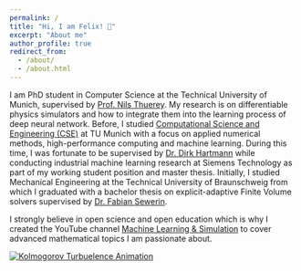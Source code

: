 ```yaml
---
permalink: /
title: "Hi, I am Felix! 👋"
excerpt: "About me"
author_profile: true
redirect_from: 
  - /about/
  - /about.html
---
```


I am PhD student in Computer Science at the Technical University of Munich,
supervised by [Prof. Nils Thuerey](https://ge.in.tum.de/). My research is on
differentiable physics simulators and how to integrate them into the learning
process of deep neural network. Before, I studied [Computational Science and
Engineering
(CSE)](https://www.in.tum.de/en/in/fuer-studieninteressierte/master-studiengaenge/computational-science-and-engineering/)
at TU Munich with a focus on applied numerical methods, high-performance
computing and machine learning. During this time, I was fortunate to be
supervised by [Dr. Dirk Hartmann](https://www.linkedin.com/in/dirkhartmann)
while conducting industrial machine learning research at Siemens Technology as
part of my working student position and master thesis. Initially, I studied
Mechanical Engineering at the Technical University of Braunschweig from which I
graduated with a bachelor thesis on explicit-adaptive Finite Volume solvers
supervised by [Dr. Fabian
Sewerin](https://www.mvt.ovgu.de/People/Dr_+Fabian+Sewerin.html).

I strongly believe in open science and open education which is why I created the YouTube channel [Machine Learning & Simulation](https://www.youtube.com/@MachineLearningSimulation) to cover advanced mathematical topics I am passionate about.

[![Kolmogorov Turbuelence Animation](https://ceyron.github.io/files/kolmogorov_animation.gif)](https://www.youtube.com/watch?v=J5cGIuS42-w)